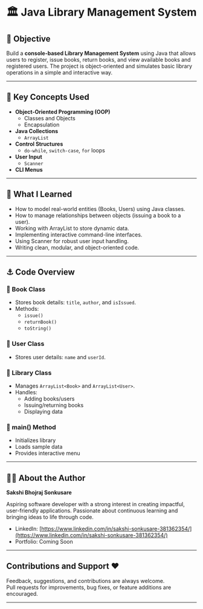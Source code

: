 #  🏛️ Java Library Management System

## 🚩 Objective

Build a **console-based Library Management System** using Java that allows users to register, issue books, return books, and view available books and registered users. The project is object-oriented and simulates basic library operations in a simple and interactive way.

---

## 🛴 Key Concepts Used

- **Object-Oriented Programming (OOP)**
  - Classes and Objects
  - Encapsulation
- **Java Collections**
  - `ArrayList`
- **Control Structures**
  - `do-while`, `switch-case`, `for` loops
- **User Input**
  - `Scanner`
- **CLI Menus**

---

## 🦜 What I Learned
- How to model real-world entities (Books, Users) using Java classes.
- How to manage relationships between objects (issuing a book to a user).
- Working with ArrayList to store dynamic data.
- Implementing interactive command-line interfaces.
-  Using Scanner for robust user input handling.
- Writing clean, modular, and object-oriented code.

---

## ⚓ Code Overview
### 🔹 Book Class
- Stores book details: `title`, `author`, and `isIssued`.
- Methods:
  - `issue()`
  - `returnBook()`
  - `toString()`

### 🔹 User Class
- Stores user details: `name` and `userId`.

### 🔹 Library Class
- Manages `ArrayList<Book>` and `ArrayList<User>`.
- Handles:
  - Adding books/users  
  - Issuing/returning books  
  - Displaying data

### 🔹 main() Method
- Initializes library  
- Loads sample data  
- Provides interactive menu

---

## 🥤🍀 About the Author

**Sakshi Bhojraj Sonkusare**  

Aspiring software developer with a strong interest in creating impactful, user-friendly applications. Passionate about continuous learning and bringing ideas to life through code.

- LinkedIn: [https://www.linkedin.com/in/sakshi-sonkusare-381362354/](https://www.linkedin.com/in/sakshi-sonkusare-381362354/)  
- Portfolio: Coming Soon  

---

## Contributions and Support ❤️

Feedback, suggestions, and contributions are always welcome.   
Pull requests for improvements, bug fixes, or feature additions are encouraged.

---


